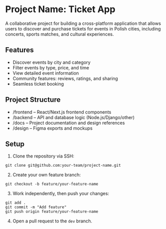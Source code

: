 # Project Name: Ticket App

A collaborative project for building a cross-platform application that allows users to discover and purchase tickets for events in Polish cities, including concerts, sports matches, and cultural experiences.

## Features
- Discover events by city and category
- Filter events by type, price, and time
- View detailed event information
- Community features: reviews, ratings, and sharing
- Seamless ticket booking

## Project Structure
- /frontend – React/Next.js frontend components
- /backend – API and database logic (Node.js/Django/other)
- /docs – Project documentation and design references
- /design – Figma exports and mockups

## Setup
1. Clone the repository via SSH:
```
git clone git@github.com:your-team/project-name.git
```
2. Create your own feature branch:
```
git checkout -b feature/your-feature-name
```
3. Work independently, then push your changes:
```
git add .
git commit -m "Add feature"
git push origin feature/your-feature-name
```
4. Open a pull request to the `dev` branch.
